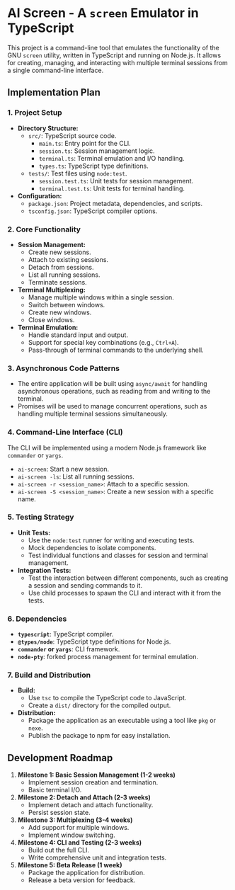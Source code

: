 # AI Screen - A `screen` Emulator in TypeScript

This project is a command-line tool that emulates the functionality of the GNU `screen` utility, written in TypeScript and running on Node.js. It allows for creating, managing, and interacting with multiple terminal sessions from a single command-line interface.

## Implementation Plan

### 1. Project Setup

- **Directory Structure:**
  - `src/`: TypeScript source code.
    - `main.ts`: Entry point for the CLI.
    - `session.ts`: Session management logic.
    - `terminal.ts`: Terminal emulation and I/O handling.
    - `types.ts`: TypeScript type definitions.
  - `tests/`: Test files using `node:test`.
    - `session.test.ts`: Unit tests for session management.
    - `terminal.test.ts`: Unit tests for terminal handling.
- **Configuration:**
  - `package.json`: Project metadata, dependencies, and scripts.
  - `tsconfig.json`: TypeScript compiler options.

### 2. Core Functionality

- **Session Management:**
  - Create new sessions.
  - Attach to existing sessions.
  - Detach from sessions.
  - List all running sessions.
  - Terminate sessions.
- **Terminal Multiplexing:**
  - Manage multiple windows within a single session.
  - Switch between windows.
  - Create new windows.
  - Close windows.
- **Terminal Emulation:**
  - Handle standard input and output.
  - Support for special key combinations (e.g., `Ctrl+A`).
  - Pass-through of terminal commands to the underlying shell.

### 3. Asynchronous Code Patterns

- The entire application will be built using `async/await` for handling asynchronous operations, such as reading from and writing to the terminal.
- Promises will be used to manage concurrent operations, such as handling multiple terminal sessions simultaneously.

### 4. Command-Line Interface (CLI)

The CLI will be implemented using a modern Node.js framework like `commander` or `yargs`.

- `ai-screen`: Start a new session.
- `ai-screen -ls`: List all running sessions.
- `ai-screen -r <session_name>`: Attach to a specific session.
- `ai-screen -S <session_name>`: Create a new session with a specific name.

### 5. Testing Strategy

- **Unit Tests:**
  - Use the `node:test` runner for writing and executing tests.
  - Mock dependencies to isolate components.
  - Test individual functions and classes for session and terminal management.
- **Integration Tests:**
  - Test the interaction between different components, such as creating a session and sending commands to it.
  - Use child processes to spawn the CLI and interact with it from the tests.

### 6. Dependencies

- **`typescript`**: TypeScript compiler.
- **`@types/node`**: TypeScript type definitions for Node.js.
- **`commander` or `yargs`**: CLI framework.
- **`node-pty`**: forked process management for terminal emulation.

### 7. Build and Distribution

- **Build:**
  - Use `tsc` to compile the TypeScript code to JavaScript.
  - Create a `dist/` directory for the compiled output.
- **Distribution:**
  - Package the application as an executable using a tool like `pkg` or `nexe`.
  - Publish the package to npm for easy installation.

## Development Roadmap

1.  **Milestone 1: Basic Session Management (1-2 weeks)**
    - Implement session creation and termination.
    - Basic terminal I/O.
2.  **Milestone 2: Detach and Attach (2-3 weeks)**
    - Implement detach and attach functionality.
    - Persist session state.
3.  **Milestone 3: Multiplexing (3-4 weeks)**
    - Add support for multiple windows.
    - Implement window switching.
4.  **Milestone 4: CLI and Testing (2-3 weeks)**
    - Build out the full CLI.
    - Write comprehensive unit and integration tests.
5.  **Milestone 5: Beta Release (1 week)**
    - Package the application for distribution.
    - Release a beta version for feedback.
